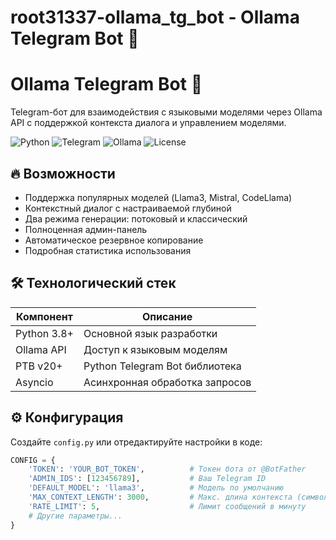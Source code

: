 # root31337-ollama_tg_bot  -  Ollama Telegram Bot 🤖

# Ollama Telegram Bot 🤖

Telegram-бот для взаимодействия с языковыми моделями через Ollama API с поддержкой контекста диалога и управлением моделями.

![Python](https://img.shields.io/badge/Python-3.8+-blue.svg)
![Telegram](https://img.shields.io/badge/Telegram-Bot_API-green.svg)
![Ollama](https://img.shields.io/badge/Ollama-LLM-orange.svg)
![License](https://img.shields.io/badge/License-MIT-yellow.svg)

## 🔥 Возможности

- Поддержка популярных моделей (Llama3, Mistral, CodeLlama)
- Контекстный диалог с настраиваемой глубиной
- Два режима генерации: потоковый и классический
- Полноценная админ-панель
- Автоматическое резервное копирование
- Подробная статистика использования

## 🛠 Технологический стек

| Компонент       | Описание                          |
|-----------------|-----------------------------------|
| Python 3.8+     | Основной язык разработки          |
| Ollama API      | Доступ к языковым моделям         |
| PTB v20+        | Python Telegram Bot библиотека    |
| Asyncio         | Асинхронная обработка запросов    |

## ⚙️ Конфигурация

Создайте `config.py` или отредактируйте настройки в коде:

```python
CONFIG = {
    'TOKEN': 'YOUR_BOT_TOKEN',          # Токен бота от @BotFather
    'ADMIN_IDS': [123456789],           # Ваш Telegram ID
    'DEFAULT_MODEL': 'llama3',          # Модель по умолчанию
    'MAX_CONTEXT_LENGTH': 3000,         # Макс. длина контекста (символов)
    'RATE_LIMIT': 5,                    # Лимит сообщений в минуту
    # Другие параметры...
}

